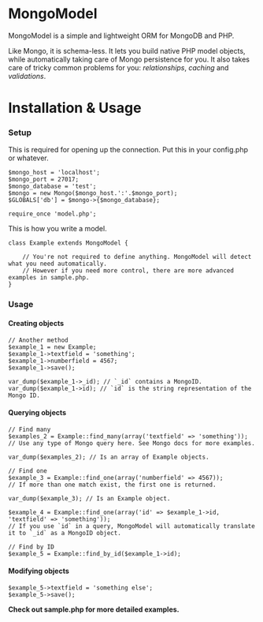 # MongoModel

MongoModel is a simple and lightweight ORM for MongoDB and PHP.

Like Mongo, it is schema-less. It lets you build native PHP model objects, while automatically taking care of Mongo persistence for you. It also takes care of tricky common problems for you: *relationships*,  *caching* and *validations*.

# Installation & Usage


### Setup

This is required for opening up the connection. Put this in your config.php or whatever.
    
    $mongo_host = 'localhost';
    $mongo_port = 27017;
    $mongo_database = 'test';
    $mongo = new Mongo($mongo_host.':'.$mongo_port);
    $GLOBALS['db'] = $mongo->{$mongo_database};
    
    require_once 'model.php';
    
    
This is how you write a model.
    
    class Example extends MongoModel {
    	
    	// You're not required to define anything. MongoModel will detect what you need automatically.
    	// However if you need more control, there are more advanced examples in sample.php.
    }
    
    
### Usage

#### Creating objects
    
    // Another method
    $example_1 = new Example;
    $example_1->textfield = 'something';
    $example_1->numberfield = 4567;
    $example_1->save();
    
    var_dump($example_1->_id); // `_id` contains a MongoID.
    var_dump($example_1->id); // `id` is the string representation of the Mongo ID.
    
#### Querying objects
    
    // Find many
    $examples_2 = Example::find_many(array('textfield' => 'something'));
    // Use any type of Mongo query here. See Mongo docs for more examples.
    
    var_dump($examples_2); // Is an array of Example objects.
    
    // Find one
    $example_3 = Example::find_one(array('numberfield' => 4567));
    // If more than one match exist, the first one is returned.
    
    var_dump($example_3); // Is an Example object.
    
    $example_4 = Example::find_one(array('id' => $example_1->id, 'textfield' => 'something'));
    // If you use `id` in a query, MongoModel will automatically translate it to `_id` as a MongoID object.
    
    // Find by ID
    $example_5 = Example::find_by_id($example_1->id);
    
#### Modifying objects
    $example_5->textfield = 'something else'; 
    $example_5->save();


**Check out sample.php for more detailed examples.**

